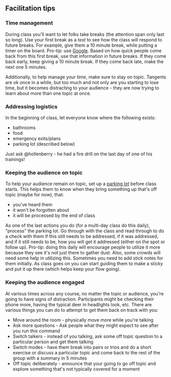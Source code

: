 ## Facilitation tips

### Time management

During class you'll want to let folks take breaks (the attention span only last so long). Use your first break as a *test* to see how the class will respond to future breaks. For example, give them a 10 minute break, while putting a timer on the board. Pro-tip: use [Google](https://www.google.com/search?q=10+minute+timer). Based on how quick people come back from this first break, use that information in future breaks. If they come back early, keep giving a 10 minute break. If they come back late, make the next one 5 minutes.

Additionally, to help manage your time, make sure to stay on topic. Tangents are ok once in a while, but too much and not only are you starting to lose time, but it becomes distracting to your audience - they are now trying to learn about more than one topic at once.

### Addressing logistics

In the beginning of class, let everyone know where the following exists:

- bathrooms
- food
- emergency exits/plans
- parking lot (described below)

 Just ask @hollenberry - he had a fire drill on the last day of one of his trainings!

### Keeping the audience on topic

To help your audience remain on topic, set up a [parking lot](http://www.agile-ux.com/2010/12/16/parking-lot-a-good-facilitation-tool/) before class starts. This helps them to know when they bring something up that's off topic (maybe for now), that:

- you've heard them
- it won't be forgotten about
- it will be processed by the end of class

As one of the last actions you do (for a multi-day class do this daily), "process" the parking lot. Go through with the class and read through to do a check with them if this still needs to be addressed, if it was addressed, and if it still needs to be, how you will get it addressed (either on the spot or follow up). Pro-tip: doing this daily will encourage people to utilize it more because they see it's not just there to gather dust. Also, some crowds will need some help in utilizing this. Sometimes you need to add stick notes for them initially. As class goes on you can start guiding them to make a sticky and put it up there (which helps keep your flow going).

### Keeping the audience engaged

At various times across any course, no matter the topic or audience, you're going to have signs of distraction. Participants might be checking their phone more, having the typical deer in headlights look, etc. There are various things you can do to attempt to get them back on track with you:

- Move around the room - physically move more while you're talking
- Ask more questions - Ask people what they might expect to see after you run *this* command
- Switch talkers - instead of you talking, ask some off topic question to a particular person and get them talking
- Switch modes - have them break into pairs or trios and do a short exercise or discuss a particular topic and come back to the rest of the group with a summary in 5 minutes
- Off topic deliberately - announce that your going to go off topic and explore something that's not typically covered for a moment
